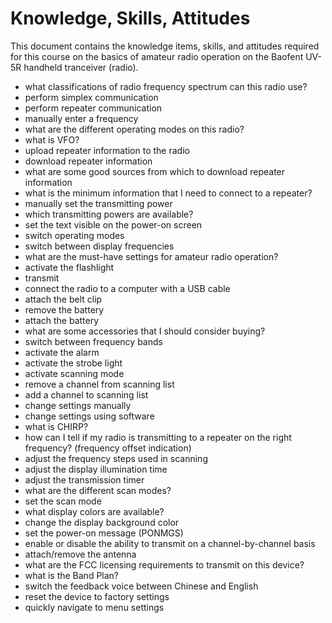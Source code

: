 # Knowledge, Skills, Attitudes

This document contains the knowledge items, skills, and attitudes required for this course on the basics of amateur radio operation on the Baofent UV-5R handheld tranceiver (radio).

* what classifications of radio frequency spectrum can this radio use?
* perform simplex communication
* perform repeater communication
* manually enter a frequency
* what are the different operating modes on this radio?
* what is VFO?
* upload repeater information to the radio
* download repeater information
* what are some good sources from which to download repeater information
* what is the minimum information that I need to connect to a repeater?
* manually set the transmitting power
* which transmitting powers are available?
* set the text visible on the power-on screen
* switch operating modes
* switch between display frequencies
* what are the must-have settings for amateur radio operation?
* activate the flashlight
* transmit
* connect the radio to a computer with a USB cable
* attach the belt clip
* remove the battery
* attach the battery
* what are some accessories that I should consider buying?
* switch between frequency bands
* activate the alarm
* activate the strobe light
* activate scanning mode
* remove a channel from scanning list
* add a channel to scanning list
* change settings manually
* change settings using software
* what is CHIRP?
* how can I tell if my radio is transmitting to a repeater on the right frequency? (frequency offset indication)
* adjust the frequency steps used in scanning
* adjust the display illumination time
* adjust the transmission timer
* what are the different scan modes?
* set the scan mode
* what display colors are available?
* change the display background color
* set the power-on message (PONMGS)
* enable or disable the ability to transmit on a channel-by-channel basis
* attach/remove the antenna
* what are the FCC licensing requirements to transmit on this device?
* what is the Band Plan?
* switch the feedback voice between Chinese and English
* reset the device to factory settings
* quickly navigate to menu settings

